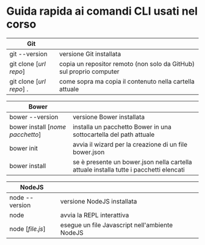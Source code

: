 # Guida rapida ai comandi CLI usati nel corso

| Git   | |
| ---------- | ------------ |
| git --version        | versione Git installata  |
| git clone [*url repo*]   | copia un repositor remoto (non solo da GitHub) sul proprio computer   |
| git clone [*url repo*] . | come sopra ma copia il contenuto nella cartella attuale |

| Bower | |
| ------| ---- |
| bower --version   | versione Bower installata  |
| bower install [*nome pacchetto*] | installa un pacchetto Bower in una sottocartella del path attuale |
| bower init | avvia il wizard per la creazione di un file bower.json |
| bower install | se è presente un bower.json nella cartella attuale installa tutte i pacchetti elencati |

| NodeJS | |
| ------- | ---- |
| node --version  | versione NodeJS installata |
| node | avvia la REPL interattiva |
| node [*file.js*] | esegue un file Javascript nell'ambiente NodeJS |
